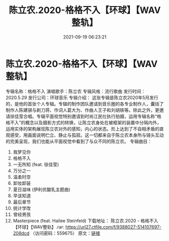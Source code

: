 ﻿---
title: 陈立农.2020-格格不入【环球】【WAV整轨】
date: 2021-09-19 06:23:21
categories: WAV车载音乐、镜像
tags: 华语中文
---
# 陈立农.2020-格格不入【环球】【WAV整轨】

专辑名称：格格不入
演唱歌手：陈立农
专辑风格：流行歌曲
发行时间：2020.5.29
发行公司：环球音乐
专辑介绍：
这张专辑是陈立农2020年5月发行的，是他的首张个人专辑。专辑的制作团队邀请到音乐圈的各专业制作人，囊括了制作人陈建骐与剃刀蒋、作词人葛大为、作曲人王子和刘胡轶等。除此之外，更邀请徐佳莹合唱。专辑平面视觉特别邀请到时尚江民仕执行拍摄，运用专辑名称“格格不入”的概念以及摄影方式的转换，让陈立农身处在被框架的装置中分隔内外，运用实体的架构展现陈立农对外的感知，内心的状态。形上达到了不自相矛盾的直观感受，用画面说明伫立、静止与孤寂。这一切都来自于陈立农本身所与镜头互动的完美呈现，我们也能从平面视觉中看到了与众不同的陈立农。
专辑曲目：
01. 我梦见你
02. 格格不入
03. 一无所知 (feat. 徐佳莹)
04. 万分之一
05. 温柔时空
06. 卸妆卸装
07. 夏日滋味 (伊利优酸乳主题曲)
08. 早该知道
09. 最后章节
10. 统计学改
11. 曾经男孩
12. Masterpiece (feat. Hailee Steinfeld)
下载地址：
陈立农.2020 - 格格不入【环球】【WAV整轨】.rar: https://url27.ctfile.com/f/9388027-514107697-208dcd
（访问密码：559675）
原文：[链接](https://blog.sina.com.cn/s/blog_1647c7e7601030u05.html)